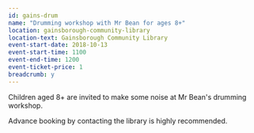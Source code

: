 ```yaml
---
id: gains-drum
name: "Drumming workshop with Mr Bean for ages 8+"
location: gainsborough-community-library
location-text: Gainsborough Community Library
event-start-date: 2018-10-13
event-start-time: 1100
event-end-time: 1200
event-ticket-price: 1
breadcrumb: y
---
```


Children aged 8+ are invited to make some noise at Mr Bean's drumming workshop.

Advance booking by contacting the library is highly recommended.
